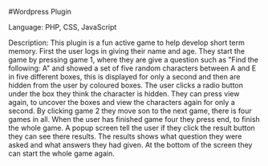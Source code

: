 #Wordpress Plugin

Language: PHP, CSS, JavaScript 

Description: This plugin is a fun active game to help develop short term memory. First the user logs in giving their name and age. 
They start the game by pressing game 1, where they are give a question such as "Find the following: A" and showed a set
of five random characters between A and E in five different boxes, this is displayed for only a second and then are 
hidden from the user by coloured boxes. The user clicks a radio button under the box they think the character is hidden.
They can press view again, to uncover the boxes and view the characters again for only a second. By clicking game 2 they
move son to the next game, there is four games in all. When the user has finished game four they press end, to finish
the whole game. A popup screen tell the user if they click the result button they can see there results. The results
shows what question they were asked and what answers they had given. At the bottom of the screen they can start the
whole game again.

